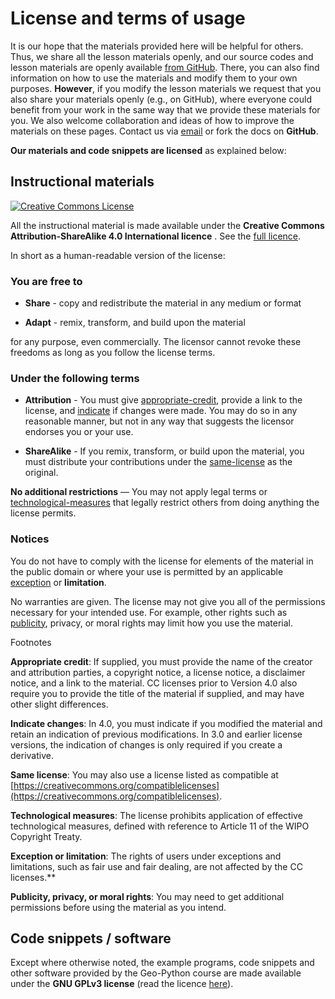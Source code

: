 # License and terms of usage

It is our hope that the materials provided here will be helpful for others. Thus, we share all the lesson materials openly, and our source codes and lesson materials are openly available [from GitHub](https://github.com/geo-python/site). There, you can also find information on how to use the materials and modify them to your own purposes. **However**, if you modify the lesson materials we request that you also share your materials openly (e.g., on GitHub), where everyone could benefit from your work in the same way that we provide these materials for you. We also welcome collaboration and ideas of how to improve the materials on these pages. Contact us via [email](https://geopython.readthedocs.io/en/latest/course-info/course-info.html) or fork the docs on **GitHub**.

**Our materials and code snippets are licensed** as explained below:

## Instructional materials

[![Creative Commons License](https://i.creativecommons.org/l/by-sa/4.0/88x31.png)](http://creativecommons.org/licenses/by-sa/4.0/)  

All the instructional material is made available under the **Creative Commons Attribution-ShareAlike 4.0 International licence** . See the [full licence](https://creativecommons.org/licenses/by-sa/4.0/legalcode).

In short as a human-readable version of the license:

### You are free to

- **Share** - copy and redistribute the material in any medium or format
    
- **Adapt** - remix, transform, and build upon the material
    

for any purpose, even commercially. The licensor cannot revoke these freedoms as long as you follow the license terms.

### Under the following terms

- **Attribution** - You must give [appropriate-credit](https://geopython.readthedocs.io/en/latest/course-info/licensing.html#appropriate-credit), provide a link to the license, and [indicate](https://geopython.readthedocs.io/en/latest/course-info/licensing.html#indicate) if changes were made. You may do so in any reasonable manner, but not in any way that suggests the licensor endorses you or your use.
    
- **ShareAlike** - If you remix, transform, or build upon the material, you must distribute your contributions under the [same-license](https://geopython.readthedocs.io/en/latest/course-info/licensing.html#same-license) as the original.
    

**No additional restrictions** — You may not apply legal terms or [technological-measures](https://geopython.readthedocs.io/en/latest/course-info/licensing.html#technological-measures) that legally restrict others from doing anything the license permits.

### Notices

You do not have to comply with the license for elements of the material in the public domain or where your use is permitted by an applicable [exception](https://geopython.readthedocs.io/en/latest/course-info/licensing.html#exception) or **limitation**.

No warranties are given. The license may not give you all of the permissions necessary for your intended use. For example, other rights such as [publicity](https://geopython.readthedocs.io/en/latest/course-info/licensing.html#publicity), privacy, or moral rights may limit how you use the material.

Footnotes

**Appropriate credit**: If supplied, you must provide the name of the creator and attribution parties, a copyright notice, a license notice, a disclaimer notice, and a link to the material. CC licenses prior to Version 4.0 also require you to provide the title of the material if supplied, and may have other slight differences.

**Indicate changes**: In 4.0, you must indicate if you modified the material and retain an indication of previous modifications. In 3.0 and earlier license versions, the indication of changes is only required if you create a derivative.

**Same license**: You may also use a license listed as compatible at [https://creativecommons.org/compatiblelicenses](https://creativecommons.org/compatiblelicenses).

**Technological measures**: The license prohibits application of effective technological measures, defined with reference to Article 11 of the WIPO Copyright Treaty.

**Exception or limitation**: The rights of users under exceptions and limitations, such as fair use and fair dealing, are not affected by the CC licenses.**

**Publicity, privacy, or moral rights**: You may need to get additional permissions before using the material as you intend.

## Code snippets / software

Except where otherwise noted, the example programs, code snippets and other software provided by the Geo-Python course are made available under the **GNU GPLv3 license** (read the licence [here](https://www.gnu.org/licenses/gpl.html)).